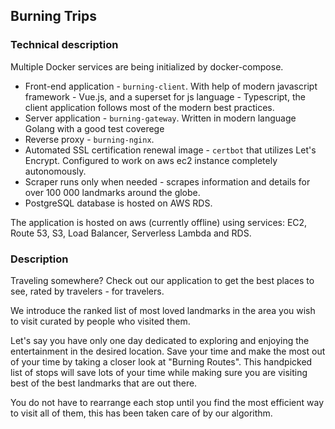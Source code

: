 ## Burning Trips

### Technical description

Multiple Docker services are being initialized by docker-compose.

- Front-end application - `burning-client`. With help  of modern javascript framework - Vue.js, and a superset for js language - Typescript, the client application follows most of the modern best practices.
- Server application - `burning-gateway`. Written in modern language Golang with a good test coverege
- Reverse proxy - `burning-nginx`. 
- Automated SSL certification renewal image - `certbot` that utilizes Let's Encrypt. Configured to work on aws ec2 instance completely autonomously.
- Scraper runs only when needed - scrapes information and details for over 100 000 landmarks around the globe.
- PostgreSQL database is hosted on AWS RDS.

The application is hosted on aws (currently offline) using services: EC2, Route 53, S3, Load Balancer, Serverless Lambda and RDS.

### Description

Traveling somewhere? Check out our application to get the best places to see, rated by travelers - for travelers.

We introduce the ranked list of most loved landmarks in the area you wish to visit curated by people who visited them.

Let's say you have only one day dedicated to exploring and enjoying the entertainment in the desired location. Save your time and make the most out of your time by taking a closer look at "Burning Routes".
This handpicked list of stops will save lots of your time while making sure you are visiting best of the best landmarks that are out there.

You do not have to rearrange each stop until you find the most efficient way to visit all of them, this has been taken care of by our algorithm.

